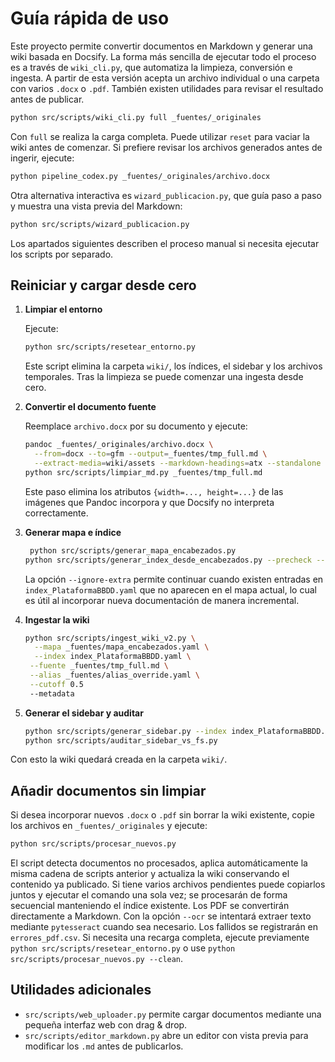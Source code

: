 # Guía rápida de uso

Este proyecto permite convertir documentos en Markdown y generar una wiki basada en Docsify.
La forma más sencilla de ejecutar todo el proceso es a través de
`wiki_cli.py`, que automatiza la limpieza, conversión e ingesta. A partir de
esta versión acepta un archivo individual o una carpeta con varios `.docx` o
`.pdf`. También existen utilidades para revisar el resultado antes de publicar.

```bash
python src/scripts/wiki_cli.py full _fuentes/_originales
```

Con `full` se realiza la carga completa. Puede utilizar `reset` para vaciar
la wiki antes de comenzar. Si prefiere revisar los archivos generados antes
de ingerir, ejecute:

```bash
python pipeline_codex.py _fuentes/_originales/archivo.docx
```

Otra alternativa interactiva es `wizard_publicacion.py`, que guía paso a
paso y muestra una vista previa del Markdown:

```bash
python src/scripts/wizard_publicacion.py
```

Los apartados siguientes describen el proceso manual si necesita ejecutar
los scripts por separado.

## Reiniciar y cargar desde cero

1. **Limpiar el entorno**

   Ejecute:

   ```bash
   python src/scripts/resetear_entorno.py
   ```

   Este script elimina la carpeta `wiki/`, los índices, el sidebar y los archivos temporales. Tras la limpieza se puede comenzar una ingesta desde cero.

2. **Convertir el documento fuente**

   Reemplace `archivo.docx` por su documento y ejecute:

   ```bash
   pandoc _fuentes/_originales/archivo.docx \
     --from=docx --to=gfm --output=_fuentes/tmp_full.md \
     --extract-media=wiki/assets --markdown-headings=atx --standalone --wrap=none
   python src/scripts/limpiar_md.py _fuentes/tmp_full.md
   ```
   Este paso elimina los atributos `{width=..., height=...}` de las imágenes
   que Pandoc incorpora y que Docsify no interpreta correctamente.

3. **Generar mapa e índice**

   ```bash
    python src/scripts/generar_mapa_encabezados.py
   python src/scripts/generar_index_desde_encabezados.py --precheck --ignore-extra
   ```
   La opción `--ignore-extra` permite continuar cuando existen entradas en
   `index_PlataformaBBDD.yaml` que no aparecen en el mapa actual, lo cual es
   útil al incorporar nueva documentación de manera incremental.

4. **Ingestar la wiki**

   ```bash
   python src/scripts/ingest_wiki_v2.py \
     --mapa _fuentes/mapa_encabezados.yaml \
     --index index_PlataformaBBDD.yaml \
    --fuente _fuentes/tmp_full.md \
    --alias _fuentes/alias_override.yaml \
    --cutoff 0.5
    --metadata
   ```

5. **Generar el sidebar y auditar**

   ```bash
   python src/scripts/generar_sidebar.py --index index_PlataformaBBDD.yaml --out _sidebar.md --tolerant
   python src/scripts/auditar_sidebar_vs_fs.py
   ```

Con esto la wiki quedará creada en la carpeta `wiki/`.

## Añadir documentos sin limpiar

Si desea incorporar nuevos `.docx` o `.pdf` sin borrar la wiki existente, copie los archivos en `_fuentes/_originales` y ejecute:

```bash
python src/scripts/procesar_nuevos.py
```

El script detecta documentos no procesados, aplica automáticamente la misma cadena de scripts anterior y actualiza la wiki conservando el contenido ya publicado.
Si tiene varios archivos pendientes puede copiarlos juntos y ejecutar el comando una sola vez; se procesarán de forma secuencial manteniendo el índice existente.
Los PDF se convertirán directamente a Markdown. Con la opción `--ocr` se intentará extraer texto mediante `pytesseract` cuando sea necesario. Los fallidos se registrarán en `errores_pdf.csv`.
Si necesita una recarga completa, ejecute previamente `python src/scripts/resetear_entorno.py` o use `python src/scripts/procesar_nuevos.py --clean`.

## Utilidades adicionales

- `src/scripts/web_uploader.py` permite cargar documentos mediante una pequeña
  interfaz web con drag & drop.
- `src/scripts/editor_markdown.py` abre un editor con vista previa para modificar
  los `.md` antes de publicarlos.
